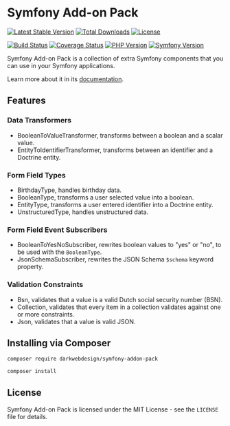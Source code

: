# Symfony Add-on Pack

[![Latest Stable Version](https://poser.pugx.org/darkwebdesign/symfony-addon-pack/v/stable?format=flat)](https://packagist.org/packages/darkwebdesign/symfony-addon-pack)
[![Total Downloads](https://poser.pugx.org/darkwebdesign/symfony-addon-pack/downloads?format=flat)](https://packagist.org/packages/darkwebdesign/symfony-addon-pack)
[![License](https://poser.pugx.org/darkwebdesign/symfony-addon-pack/license?format=flat)](https://packagist.org/packages/darkwebdesign/symfony-addon-pack)

[![Build Status](https://github.com/darkwebdesign/symfony-addon-pack/actions/workflows/build.yaml/badge.svg?branch=6.0)](https://github.com/darkwebdesign/symfony-addon-pack/actions/workflows/build.yaml)
[![Coverage Status](https://codecov.io/gh/darkwebdesign/symfony-addon-pack/branch/6.0/graph/badge.svg)](https://codecov.io/gh/darkwebdesign/symfony-addon-pack)
[![PHP Version](https://img.shields.io/badge/php-8.0%2B-777BB3.svg)](https://php.net/)
[![Symfony Version](https://img.shields.io/badge/symfony-6.0-93C74B.svg)](https://symfony.com/)

Symfony Add-on Pack is a collection of extra Symfony components that you can use in your Symfony applications.

Learn more about it in its [documentation](https://darkwebdesign.github.io/symfony-addon-pack/docs/6.0).

## Features

### Data Transformers

* BooleanToValueTransformer, transforms between a boolean and a scalar value.
* EntityToIdentifierTransformer, transforms between an identifier and a Doctrine entity.

### Form Field Types

* BirthdayType, handles birthday data.
* BooleanType, transforms a user selected value into a boolean.
* EntityType, transforms a user entered identifier into a Doctrine entity.
* UnstructuredType, handles unstructured data.

### Form Field Event Subscribers

* BooleanToYesNoSubscriber, rewrites boolean values to "yes" or "no", to be used with the `BooleanType`.
* JsonSchemaSubscriber, rewrites the JSON Schema `$schema` keyword property.

### Validation Constraints

* Bsn, validates that a value is a valid Dutch social security number (BSN).
* Collection, validates that every item in a collection validates against one or more constraints.
* Json, validates that a value is valid JSON.

## Installing via Composer

```bash
composer require darkwebdesign/symfony-addon-pack
```

```bash
composer install
```

## License

Symfony Add-on Pack is licensed under the MIT License - see the `LICENSE` file for details.
